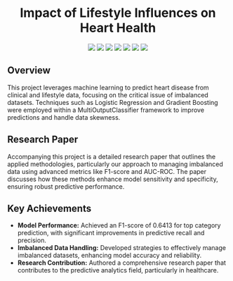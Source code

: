 <h1 align="center">Impact of Lifestyle Influences on Heart Health</h1>
<p align="center">
<img src= "https://img.shields.io/badge/Python-FFD43B?style=for-the-badge&logo=python&logoColor=blue"/>
<img src ="https://img.shields.io/badge/Pandas-2C2D72?style=for-the-badge&logo=pandas&logoColor=white"/>
<img src = "https://img.shields.io/badge/Numpy-777BB4?style=for-the-badge&logo=numpy&logoColor=white"/>
<img src = "https://img.shields.io/badge/scikit_learn-F7931E?style=for-the-badge&logo=scikit-learn&logoColor=white"/>
<img src = "https://img.shields.io/badge/TensorFlow-FF6F00?style=for-the-badge&logo=TensorFlow&logoColor=white"/>
<img src = "https://img.shields.io/badge/UMAP-v0.5+-blue.svg"/>
<img src = "https://img.shields.io/badge/Colab-F9AB00?style=for-the-badge&logo=googlecolab&color=525252"/>


## Overview
This project leverages machine learning to predict heart disease from clinical and lifestyle data, focusing on the critical issue of imbalanced datasets. Techniques such as Logistic Regression and Gradient Boosting were employed within a MultiOutputClassifier framework to improve predictions and handle data skewness.

## Research Paper
Accompanying this project is a detailed research paper that outlines the applied methodologies, particularly our approach to managing imbalanced data using advanced metrics like F1-score and AUC-ROC. The paper discusses how these methods enhance model sensitivity and specificity, ensuring robust predictive performance.

## Key Achievements
- **Model Performance:** Achieved an F1-score of 0.6413 for top category prediction, with significant improvements in predictive recall and precision.
- **Imbalanced Data Handling:** Developed strategies to effectively manage imbalanced datasets, enhancing model accuracy and reliability.
- **Research Contribution:** Authored a comprehensive research paper that contributes to the predictive analytics field, particularly in healthcare.

